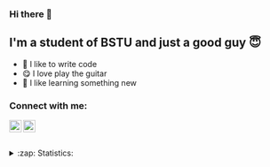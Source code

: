 ### Hi there 👋

## I'm a student of BSTU and just a good guy 😇
- 💪 I like to write code
- 😋 I love play the guitar
- 💾 I like learning something new

### Connect with me:

[<img align="left" alt="LinkedIn" width="22px" src="https://cdn.jsdelivr.net/npm/simple-icons@v3/icons/linkedin.svg" />][linkedin]
[<img align="left" alt="VK" width="22px" src="https://cdn.jsdelivr.net/npm/simple-icons@v3/icons/vk.svg" />][vk]

<br />
<br />
<br />
<details>
  <summary>:zap: Statistics:</summary>
   <img align="left" alt="codeSTACKr's GitHub Stats" src="https://github-readme-stats.vercel.app/api/top-langs/?username=DanikMotolyha&langs_count=8&layout=compact" />
    <br />
    <br />
    <br />
    <img align="left" alt="codeSTACKr's GitHub Stats" src="https://github-readme-stats.vercel.app/api?username=DanikMotolyha&show_icons=true" />
</details>


[linkedin]: https://www.linkedin.com/in/daniil-motolyha-9528a31b0/
[vk]: https://vk.com/vladislavkalachov

